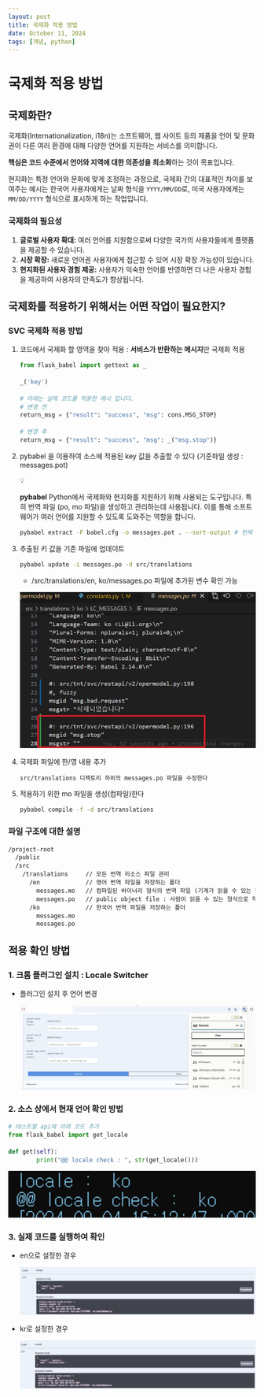 ```yaml
---
layout: post
title: 국제화 적용 방법
date: October 11, 2024
tags: [개념, python]
---
```


# 국제화 적용 방법

## 국제화란?

국제화(Internationalization, i18n)는 소프트웨어, 웹 사이트 등의 제품을 언어 및 문화권이 다른 여러 환경에 대해 다양한 언어를 지원하는 서비스를 의미합니다.

**핵심은 코드 수준에서 언어와 지역에 대한 의존성을 최소화**하는 것이 목표입니다.

현지화는 특정 언어와 문화에 맞게 조정하는 과정으로, 국제화 간의 대표적인 차이를 보여주는 예시는 한국어 사용자에게는 날짜 형식을 `YYYY/MM/DD`로, 미국 사용자에게는 `MM/DD/YYYY` 형식으로 표시하게 하는 작업입니다.

### 국제화의 필요성

1. **글로벌 사용자 확대:** 여러 언어를 지원함으로써 다양한 국가의 사용자들에게 플랫폼을 제공할 수 있습니다.
2. **시장 확장:** 새로운 언어권 사용자에게 접근할 수 있어 시장 확장 가능성이 있습니다.
3. **현지화된 사용자 경험 제공:** 사용자가 익숙한 언어를 반영하면 더 나은 사용자 경험을 제공하여 사용자의 만족도가 향상됩니다.

## 국제화를 적용하기 위해서는 어떤 작업이 필요한지?

### SVC 국제화 적용 방법

1. 코드에서 국제화 할 영역을 찾아 적용 : **서비스가 반환하는 메시지**만 국제화 적용
    
    ```python
    from flask_babel import gettext as _
    
    _('key')
    
    # 아래는 실제 코드를 적용한 예시 입니다.
    # 변경 전 
    return_msg = {"result": "success", "msg": cons.MSG_STOP}
    
    # 변경 후 
    return_msg = {"result": "success", "msg": _("msg.stop")}
    ```
    
2. pybabel 을 이용하여 소스에 적용된 key 값을 추출할 수 있다 (기준파일 생성 : messages.pot)
    
    <aside>
    💡
    
    **pybabel**
    Python에서 국제화와 현지화를 지원하기 위해 사용되는 도구입니다. 특히 번역 파일 (po, mo 파일)을 생성하고 관리하는데 사용됩니다. 이를 통해 소프트웨어가 여러 언어를 지원할 수 있도록 도와주는 역할을 합니다.
    
    </aside>
    
    ```bash
    pybabel extract -F babel.cfg -o messages.pot . --sort-output # 현재 경로에 모든 하위 파일들에 적용된 key 값 추출 
    ```
    
3. 추출된 키 값을 기존 파일에 업데이트
    
    ```bash
    pybabel update -i messages.po -d src/translations
    ```
    
    - /src/translations/en, ko/messages.po 파일에 추가된 변수 확인 가능

    ![messages.po 파일에 추가된 변수 확인](/assets/img/i18n/message_po.png)
    
4. 국제화 파일에 한/영 내용 추가

    ```
    src/translations 디렉토리 하위의 messages.po 파일을 수정한다
    ```
    
5. 적용하기 위한 mo 파일을 생성(컴파일)한다
    
    ```bash
    pybabel compile -f -d src/translations
    ```
    

### 파일 구조에 대한 설명

```markdown
/project-root
  /public
  /src
    /translations     // 모든 번역 리소스 파일 관리 
      /en             // 영어 번역 파일을 저장하는 폴더
        messages.mo   // 컴파일된 바이너리 형식의 번역 파일 (기계가 읽을 수 있는 형식으로 컴파일된 파일이기 떄문에, 사람이 직접 읽거나 수정 불가)
        messages.po   // public object file : 사람이 읽을 수 있는 형식으로 작성된 번역 파일 
      /ko             // 한국어 번역 파일을 저장하는 폴더
        messages.mo
        messages.po
```

## 적용 확인 방법

### 1. 크롬 플러그인 설치 : Locale Switcher

- 플러그인 설치 후 언어 변경
    
    ![플러그인으로 언어 변경](/assets/img/i18n/locale.png)
    

### 2. 소스 상에서 현재 언어 확인 방법

```python
# 테스트할 api에 아래 코드 추가 
from flask_babel import get_locale

def get(self):
        print("@@ locale check : ", str(get_locale()))
```

![언어 체크](/assets/img/i18n/locale_check.png)

### 3. 실제 코드를 실행하여 확인

- en으로 설정한 경우
    
    ![영문](/assets/img/i18n/case_en.png)
    
- kr로 설정한 경우
    
    ![한국어](/assets/img/i18n/case_kr.png)